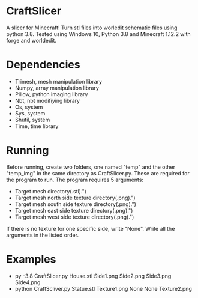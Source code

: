 # CraftSlicer
A slicer for Minecraft! Turn stl files into worledit schematic files using python 3.8.
Tested using Windows 10, Python 3.8 and Minecraft 1.12.2 with forge and worldedit. 

# Dependencies
- Trimesh, mesh manipulation library
- Numpy, array manipulation library
- Pillow, python imaging library
- Nbt, nbt modifiying library
- Os, system
- Sys, system
- Shutil, system
- Time, time library

# Running
Before running, create two folders, one named "temp" and the other "temp_img" in the same directory as CraftSlicer.py. These are required for the program to run.
The program requires 5 arguments:
- Target mesh directory(.stl).")
- Target mesh north side texture directory(.png).")
- Target mesh south side texture directory(.png).")
- Target mesh east side texture directory(.png).")
- Target mesh west side texture directory(.png).")

If there is no texture for one specific side, write "None".
Write all the arguments in the listed order.

# Examples
- py -3.8 CraftSlicer.py House.stl Side1.png Side2.png Side3.png Side4.png
- python CraftScliver.py Statue.stl Texture1.png None None Texture2.png
